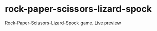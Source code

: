 # rock-paper-scissors-lizard-spock

Rock-Paper-Scissors-Lizard-Spock game. [Live preview](https://splendid-pilot.github.io/rock-paper-scissors-lizard-spock/)
